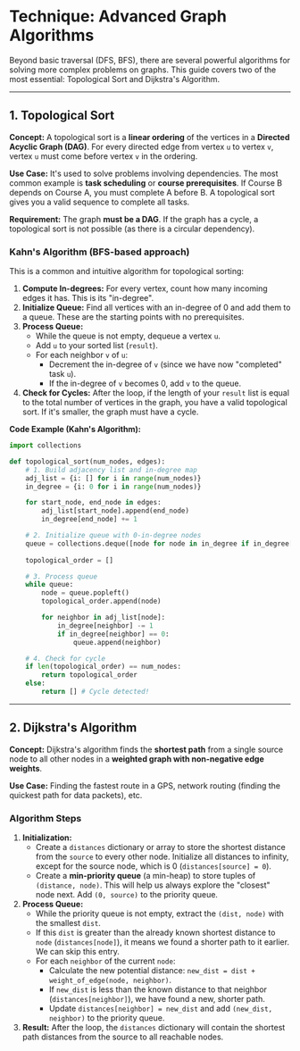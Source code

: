 
# Technique: Advanced Graph Algorithms

Beyond basic traversal (DFS, BFS), there are several powerful algorithms for solving more complex problems on graphs. This guide covers two of the most essential: Topological Sort and Dijkstra's Algorithm.

---

## 1. Topological Sort

**Concept:** A topological sort is a **linear ordering** of the vertices in a **Directed Acyclic Graph (DAG)**. For every directed edge from vertex `u` to vertex `v`, vertex `u` must come before vertex `v` in the ordering.

**Use Case:** It's used to solve problems involving dependencies. The most common example is **task scheduling** or **course prerequisites**. If Course B depends on Course A, you must complete A before B. A topological sort gives you a valid sequence to complete all tasks.

**Requirement:** The graph **must be a DAG**. If the graph has a cycle, a topological sort is not possible (as there is a circular dependency).

### Kahn's Algorithm (BFS-based approach)

This is a common and intuitive algorithm for topological sorting:

1.  **Compute In-degrees:** For every vertex, count how many incoming edges it has. This is its "in-degree".
2.  **Initialize Queue:** Find all vertices with an in-degree of 0 and add them to a queue. These are the starting points with no prerequisites.
3.  **Process Queue:**
    -   While the queue is not empty, dequeue a vertex `u`.
    -   Add `u` to your sorted list (`result`).
    -   For each neighbor `v` of `u`:
        -   Decrement the in-degree of `v` (since we have now "completed" task `u`).
        -   If the in-degree of `v` becomes 0, add `v` to the queue.
4.  **Check for Cycles:** After the loop, if the length of your `result` list is equal to the total number of vertices in the graph, you have a valid topological sort. If it's smaller, the graph must have a cycle.

**Code Example (Kahn's Algorithm):**
```python
import collections

def topological_sort(num_nodes, edges):
    # 1. Build adjacency list and in-degree map
    adj_list = {i: [] for i in range(num_nodes)}
    in_degree = {i: 0 for i in range(num_nodes)}

    for start_node, end_node in edges:
        adj_list[start_node].append(end_node)
        in_degree[end_node] += 1

    # 2. Initialize queue with 0-in-degree nodes
    queue = collections.deque([node for node in in_degree if in_degree[node] == 0])
    
    topological_order = []

    # 3. Process queue
    while queue:
        node = queue.popleft()
        topological_order.append(node)

        for neighbor in adj_list[node]:
            in_degree[neighbor] -= 1
            if in_degree[neighbor] == 0:
                queue.append(neighbor)

    # 4. Check for cycle
    if len(topological_order) == num_nodes:
        return topological_order
    else:
        return [] # Cycle detected!
```

---

## 2. Dijkstra's Algorithm

**Concept:** Dijkstra's algorithm finds the **shortest path** from a single source node to all other nodes in a **weighted graph with non-negative edge weights**.

**Use Case:** Finding the fastest route in a GPS, network routing (finding the quickest path for data packets), etc.

### Algorithm Steps

1.  **Initialization:**
    -   Create a `distances` dictionary or array to store the shortest distance from the `source` to every other node. Initialize all distances to infinity, except for the source node, which is 0 (`distances[source] = 0`).
    -   Create a **min-priority queue** (a min-heap) to store tuples of `(distance, node)`. This will help us always explore the "closest" node next. Add `(0, source)` to the priority queue.
2.  **Process Queue:**
    -   While the priority queue is not empty, extract the `(dist, node)` with the smallest `dist`.
    -   If this `dist` is greater than the already known shortest distance to `node` (`distances[node]`), it means we found a shorter path to it earlier. We can skip this entry.
    -   For each `neighbor` of the current `node`:
        -   Calculate the new potential distance: `new_dist = dist + weight_of_edge(node, neighbor)`.
        -   If `new_dist` is less than the known distance to that neighbor (`distances[neighbor]`), we have found a new, shorter path.
        -   Update `distances[neighbor] = new_dist` and add `(new_dist, neighbor)` to the priority queue.
3.  **Result:** After the loop, the `distances` dictionary will contain the shortest path distances from the source to all reachable nodes.
